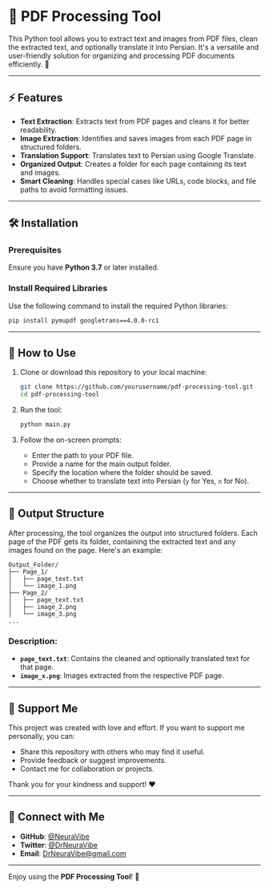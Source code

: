 
# 📘 PDF Processing Tool

This Python tool allows you to extract text and images from PDF files, clean the extracted text, and optionally translate it into Persian. It's a versatile and user-friendly solution for organizing and processing PDF documents efficiently. 🚀

---

## ⚡ Features
- **Text Extraction**: Extracts text from PDF pages and cleans it for better readability.
- **Image Extraction**: Identifies and saves images from each PDF page in structured folders.
- **Translation Support**: Translates text to Persian using Google Translate.
- **Organized Output**: Creates a folder for each page containing its text and images.
- **Smart Cleaning**: Handles special cases like URLs, code blocks, and file paths to avoid formatting issues.

---

## 🛠 Installation

### Prerequisites
Ensure you have **Python 3.7** or later installed.

### Install Required Libraries
Use the following command to install the required Python libraries:

```bash
pip install pymupdf googletrans==4.0.0-rc1
```

---

## 🚀 How to Use

1. Clone or download this repository to your local machine:
   ```bash
   git clone https://github.com/yourusername/pdf-processing-tool.git
   cd pdf-processing-tool
   ```

2. Run the tool:
   ```bash
   python main.py
   ```

3. Follow the on-screen prompts:
   - Enter the path to your PDF file.
   - Provide a name for the main output folder.
   - Specify the location where the folder should be saved.
   - Choose whether to translate text into Persian (`y` for Yes, `n` for No).

---

## 📂 Output Structure

After processing, the tool organizes the output into structured folders. Each page of the PDF gets its folder, containing the extracted text and any images found on the page. Here's an example:

```
Output_Folder/
├── Page_1/
│   ├── page_text.txt
│   └── image_1.png
├── Page_2/
│   ├── page_text.txt
│   ├── image_2.png
│   └── image_3.png
...
```

### Description:
- **`page_text.txt`**: Contains the cleaned and optionally translated text for that page.
- **`image_x.png`**: Images extracted from the respective PDF page.

---

## 🤲 Support Me

This project was created with love and effort. If you want to support me personally, you can:

- Share this repository with others who may find it useful.
- Provide feedback or suggest improvements.
- Contact me for collaboration or projects.

Thank you for your kindness and support! ❤️

---

## 🔗 Connect with Me
- **GitHub**: [@NeuraVibe](https://github.com/NeuraVibe)
- **Twitter**: [@DrNeuraVibe](https://twitter.com/DrNeuraVibe)
- **Email**: DrNeuraVibe@gmail.com

---

Enjoy using the **PDF Processing Tool**! 🎉
